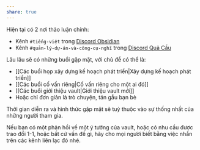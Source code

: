 ```yaml
---
share: true
---
```


Hiện tại có 2 nơi thảo luận chính:
- Kênh `#tiếng-việt` trong [Discord Obsidian](https://discord.gg/obsidianmd)
- Kênh `#quản-lý-dự-án-và-công-cụ-nghĩ` trong [Discord Quả Cầu](https://discord.gg/ynvxH2K7Ct) 

Lâu lâu sẽ có những buổi gặp mặt, với chủ đề có thể là:
- [[Các buổi họp xây dựng kế hoạch phát triển|Xây dựng kế hoạch phát triển]]
- [[Các buổi cố vấn riêng|Cố vấn riêng cho một ai đó]]
- [[Các buổi giới thiệu vault|Giới thiệu vault mới]]
- Hoặc chỉ đơn giản là trò chuyện, tán gẫu bạn bè

Thời gian diễn ra và hình thức gặp mặt sẽ tuỳ thuộc vào sự thống nhất của những người tham gia. 

Nếu bạn có một phản hồi về một ý tưởng của vault, hoặc có nhu cầu được trao đổi 1-1, hoặc bất cứ vấn đề gì, hãy cho mọi người biết bằng việc nhắn trên các kênh liên lạc đó nhé.
